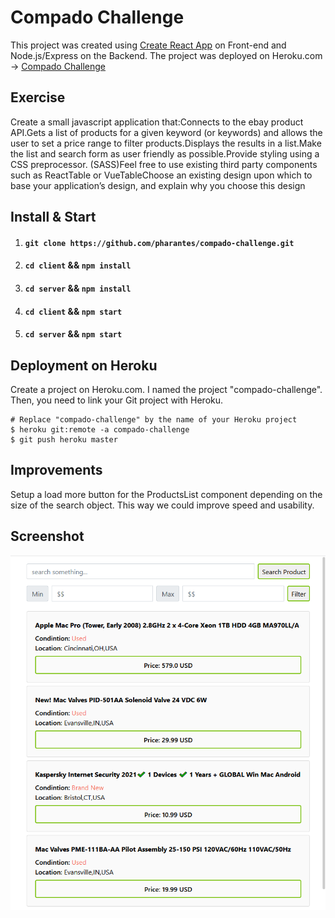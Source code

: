 # Compado Challenge

This project was created using [Create React App](https://github.com/facebook/create-react-app) on Front-end and Node.js/Express on the Backend.
The project was deployed on Heroku.com -> [Compado Challenge](https://compado-challenge.herokuapp.com/)

## Exercise

Create a small javascript application that:Connects to the ebay product API.Gets a list of products for a given keyword (or keywords) and allows the user to set a price range to filter products.Displays the results in a list.Make the list and search form as user friendly as possible.Provide styling using a CSS preprocessor. (SASS)Feel free to use existing third party components such as ReactTable or VueTableChoose an existing design upon which to base your application’s design, and explain why you choose this design

## Install & Start

1. #### `git clone https://github.com/pharantes/compado-challenge.git`
2. #### `cd client` && `npm install`
3. #### `cd server` && `npm install`
4. #### `cd client` && `npm start`
5. #### `cd server` && `npm start`

## Deployment on Heroku

Create a project on Heroku.com. I named the project "compado-challenge".
Then, you need to link your Git project with Heroku.

```
# Replace "compado-challenge" by the name of your Heroku project
$ heroku git:remote -a compado-challenge
$ git push heroku master
```

## Improvements

Setup a load more button for the ProductsList component depending on the size of the search object.
This way we could improve speed and usability.

## Screenshot

![screenshot](https://github.com/pharantes/compado-challenge/blob/master/ebay.png?raw=true)
